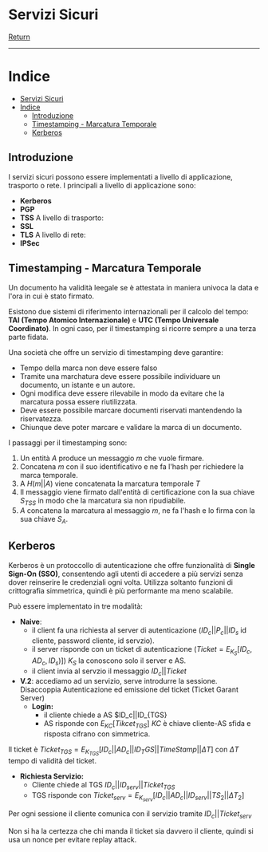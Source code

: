 # Servizi Sicuri

[Return](./README.md)

---

# Indice

- [Servizi Sicuri](#servizi-sicuri)
- [Indice](#indice)
  - [Introduzione](#introduzione)
  - [Timestamping - Marcatura Temporale](#timestamping---marcatura-temporale)
  - [Kerberos](#kerberos)


## Introduzione

I servizi sicuri possono essere implementati a livello di applicazione, trasporto o rete.
I principali a livello di applicazione sono:
- **Kerberos**
- **PGP**
- **TSS**
A livello di trasporto:
- **SSL**
- **TLS**
A livello di rete:
- **IPSec**

## Timestamping - Marcatura Temporale

Un documento ha validità leegale se è attestata in maniera univoca la data e l'ora in cui è stato firmato.

Esistono due sistemi di riferimento internazionali per il calcolo del tempo: **TAI (Tempo Atomico Internazionale)** e **UTC (Tempo Universale Coordinato)**. In ogni caso, per il timestamping si ricorre sempre a una terza parte fidata.

Una società che offre un servizio di timestamping deve garantire:
- Tempo della marca non deve essere falso
- Tramite una marchatura deve essere possibile individuare un documento, un istante e un autore.
- Ogni modifica deve essere rilevabile in modo da evitare che la marcatura possa essere riutilizzata.
- Deve essere possibile marcare documenti riservati mantendendo la riservatezza.
- Chiunque deve poter marcare e validare la marca di un documento.

I passaggi per il timestamping sono:
1. Un entità $A$ produce un messaggio $m$ che vuole firmare.
2. Concatena $m$ con il suo identificativo e ne fa l'hash per richiedere la marca temporale.
3. A $H(m||A)$ viene concatenata la marcatura temporale $T$
4. Il messaggio viene firmato dall'entità di certificazione con la sua chiave $S_{TSS}$ in modo che la marcatura sia non ripudiabile.
5. $A$ concatena la marcatura al messaggio $m$, ne fa l'hash e lo firma con la sua chiave $S_A$.

## Kerberos

Kerberos è un protoccollo di autenticazione che offre funzionalità di **Single Sign-On (SSO)**, consentendo agli utenti di accedere a più servizi senza dover reinserire le credenziali ogni volta. Utilizza soltanto funzioni di crittografia simmetrica, quindi è più performante ma meno scalabile. 

Può essere implementato in tre modalità:
- **Naive**:
  - il client fa una richiesta al server di autenticazione ($ID_c||P_c||ID_s$ id cliente, password cliente, id servzio).
  - il server risponde con un ticket di autenticazione ($Ticket=E_{K_S}[ID_c, AD_c, ID_s)]$) $K_S$ la conoscono solo il server e AS.
  - il client invia al servzio il messaggio $ID_c||Ticket$
- **V.2**: accediamo ad un servizio, serve introdurre la sessione. Disaccoppia Autenticazione ed emissione del ticket (Ticket Garant Server)
  - **Login:**
    - il cliente chiede a AS $ID_c||ID_{TGS}
    - AS risponde con $E_{KC}[Tikcet_{TGS}]$ $KC$ è chiave cliente-AS sfida e risposta cifrano con simmetrica.

Il ticket è $Ticket_{TGS}=E_{K_{TGS}}[ID_c||AD_c||ID_TGS||TimeStamp||\Delta T]$ con $\Delta T$ tempo di validità del ticket.

  - **Richiesta Servizio:**
    - Cliente chiede al TGS $ID_c||ID_{serv}||Ticket_{TGS}$
    - TGS risponde con $Ticket_{serv} = E_{K_{serv}}[ID_c||AD_c||ID_{serv}||TS_2||\Delta T_2]$

Per ogni sessione il cliente comunica con il servizio tramite $ID_c||Ticket_{serv}$

Non si ha la certezza che chi manda il ticket sia davvero il cliente, quindi si usa un nonce per evitare replay attack.

